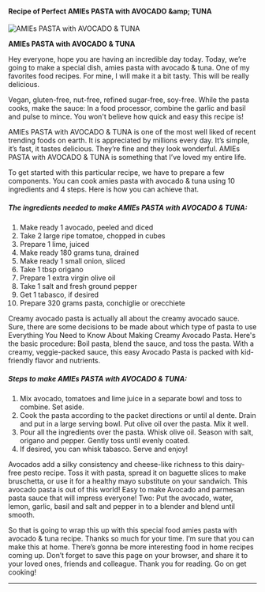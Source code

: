             

#### Recipe of Perfect AMIEs PASTA with AVOCADO &amp;amp; TUNA

![AMIEs PASTA with AVOCADO &amp; TUNA](https://img-global.cpcdn.com/recipes/68170223/751x532cq70/amies-pasta-with-avocado-tuna-recipe-main-photo.jpg)

**AMIEs PASTA with AVOCADO &amp; TUNA**

Hey everyone, hope you are having an incredible day today. Today, we’re going to make a special dish, amies pasta with avocado & tuna. One of my favorites food recipes. For mine, I will make it a bit tasty. This will be really delicious.

Vegan, gluten-free, nut-free, refined sugar-free, soy-free. While the pasta cooks, make the sauce: In a food processor, combine the garlic and basil and pulse to mince. You won't believe how quick and easy this recipe is!

AMIEs PASTA with AVOCADO & TUNA is one of the most well liked of recent trending foods on earth. It is appreciated by millions every day. It’s simple, it’s fast, it tastes delicious. They’re fine and they look wonderful. AMIEs PASTA with AVOCADO & TUNA is something that I’ve loved my entire life.

To get started with this particular recipe, we have to prepare a few components. You can cook amies pasta with avocado & tuna using 10 ingredients and 4 steps. Here is how you can achieve that.

##### The ingredients needed to make AMIEs PASTA with AVOCADO & TUNA:

1.  Make ready 1 avocado, peeled and diced
2.  Take 2 large ripe tomatoe, chopped in cubes
3.  Prepare 1 lime, juiced
4.  Make ready 180 grams tuna, drained
5.  Make ready 1 small onion, sliced
6.  Take 1 tbsp origano
7.  Prepare 1 extra virgin olive oil
8.  Take 1 salt and fresh ground pepper
9.  Get 1 tabasco, if desired
10.  Prepare 320 grams pasta, conchiglie or orecchiete

Creamy avocado pasta is actually all about the creamy avocado sauce. Sure, there are some decisions to be made about which type of pasta to use Everything You Need to Know About Making Creamy Avocado Pasta. Here's the basic procedure: Boil pasta, blend the sauce, and toss the pasta. With a creamy, veggie-packed sauce, this easy Avocado Pasta is packed with kid-friendly flavor and nutrients.

##### Steps to make AMIEs PASTA with AVOCADO & TUNA:

1.  Mix avocado, tomatoes and lime juice in a separate bowl and toss to combine. Set aside.
2.  Cook the pasta according to the packet directions or until al dente. Drain and put in a large serving bowl. Put olive oil over the pasta. Mix it well.
3.  Pour all the ingredients over the pasta. Whisk olive oil. Season with salt, origano and pepper. Gently toss until evenly coated.
4.  If desired, you can whisk tabasco. Serve and enjoy!

Avocados add a silky consistency and cheese-like richness to this dairy-free pesto recipe. Toss it with pasta, spread it on baguette slices to make bruschetta, or use it for a healthy mayo substitute on your sandwich. This avocado pasta is out of this world! Easy to make Avocado and parmesan pasta sauce that will impress everyone! Two: Put the avocado, water, lemon, garlic, basil and salt and pepper in to a blender and blend until smooth.

So that is going to wrap this up with this special food amies pasta with avocado & tuna recipe. Thanks so much for your time. I’m sure that you can make this at home. There’s gonna be more interesting food in home recipes coming up. Don’t forget to save this page on your browser, and share it to your loved ones, friends and colleague. Thank you for reading. Go on get cooking!

* * *